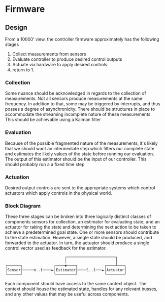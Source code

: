 # Firmware

## Design

From a 10000' view, the controller firmware approximately has the following stages

1. Collect measurements from sensors
2. Evaluate controller to produce desired control outputs
3. Actuate via hardware to apply desired controls
4. return to 1.

### Collection
Some nuance should be acknowledged in regards to the collection of measurements. Not all sensors produce measurements at the same frequency. In addition to that, some may be triggered by interrupts, and thus posses a degree of asynchronicity. There should be structures in place to accommodate the streaming incomplete nature of these measurements. This should be achievable using a Kalman filter 

### Evaluation
Because of the possible fragmented nature of the measurements, it's likely that we should want an intermediate step which filters our complete state and estimates the likely values of the state before running our evaluation. The output of this estimator should be the input of our controller. This should probably run a a fixed time step

### Actuation
Desired output controls are sent to the appropriate systems which control actuators which apply controls in the physical world.

### Block Diagram

These three stages can be broken into three logically distinct classes of components sensors for collection, an estimator for evaluating state, and an actuator for taking the state and determining the next action to be taken to achieve a predetermined goal state. One or more sensors should contribute to the state estimation. However, a single state should be produced, and forwarded to the actuator. In turn, the actuator should produce a single control vector used as feedback for the estimator.

```
                           ┌──────────────────────┐
                           │                      │
┌──────┐              ┌────▼────┐            ┌────┴───┐
│Sensor├─────n..1────►│Estimator├────1..1───►│Actuator│
└──────┘              └─────────┘            └────────┘
````

Each component should have access to the same context object. The context should house the estimated state, handles for any relevant busses, and any other values that may be useful across components. 

